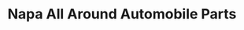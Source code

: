 ---
title: "Napa All Around Automobile Parts"
url: /belle-fourche/napa-all-around-automobile-parts/
shop: car parts
---